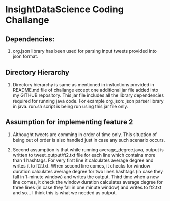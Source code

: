 # InsightDataScience Coding Challange

## Dependencies:

1. 	org.json library has been used for parsing input tweets provided into json format.

## Directory Hierarchy

1.	Directory hierarchy is same as mentioned in instuctions provided in README.md file of challange except one additional jar file added into my GITHUB repository. This jar file 
	includes all the library dependencies required for running java code. For example org.json: json parser library in java. run.sh script is being run using this jar file only.

## Assumption for implementing feature 2

1. 	Althought tweets are comming in order of time only. This situation of being out of order is also handled just in case any such scenario occurs.
	
2. 	Second assumption is that while running average_degree.java, output is written to tweet_output/ft2.txt file for each line which contains more than 1 hashtags. 
	For very first line it calculates average degree and writes it to ft2.txt. When second line comes, it checks for window duration calculates average degree for 
	two lines hashtags (in case they fall in 1-minute window) and writes the output. Third time when a new line comes, it check the window duration calculates average 
	degree for three lines (in case they fall in one minute  window) and writes to ft2.txt and so... I think this is what we needed as output. 
